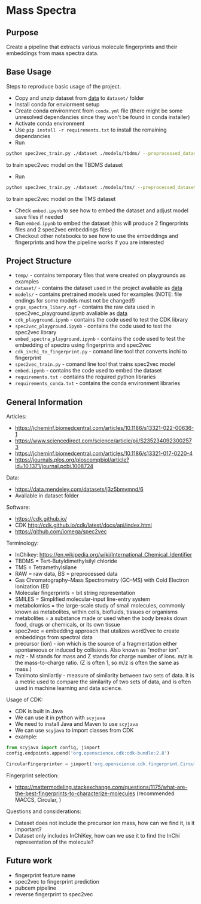 # Mass Spectra

## Purpose

Create a pipeline that extracts various molecule fingerprints and their embeddings from mass spectra data.


## Base Usage

Steps to reproduce basic usage of the project.
- Copy and unzip dataset from [data](https://prod-dcd-datasets-cache-zipfiles.s3.eu-west-1.amazonaws.com/j3z5bmvmnd-6.zip) to ```dataset/``` folder
- Install conda for enviorment setup
- Create conda environment from ```conda.yml``` file (there might be some unresolved dependancies since they won't be found in conda installer)
- Activate conda environment
- Use ```pip install -r requirements.txt``` to install the remaining dependancies
- Run 
```bash
python spec2vec_train.py ./dataset ./models/tbdms/ --preprocessed_dataset_folder ./dataset/tbdms_preprocessed/ --use_documents_pickle
```
to train spec2vec model on the TBDMS dataset
- Run 
```bash
python spec2vec_train.py ./dataset ./models/tms/ --preprocessed_dataset_folder ./dataset/tms_preprocessed/ --use_documents_pickle
```
to train spec2vec model on the TMS dataset
- Check ```embed.ipynb``` to see how to embed the dataset and adjust model save files if needed
- Run ```embed.ipynb``` to embed the dataset (this will produce 2 fingerprints files and 2 spec2vec embeddings files)
- Checkout other notebooks to see how to use the embeddings and fingerprints and how the pipeline works if you are interested


## Project Structure

- ```temp/``` - contains temporary files that were created on playgrounds as examples
- ```dataset/``` - contains the dataset used in the project avaliable as [data](https://data.mendeley.com/datasets/j3z5bmvmnd/6)
- ```models/``` - contains pretrained models used for examples (NOTE: file endings for some models must not be changed!)
- ```gnps_spectra_libary.mgf``` - contains the raw data used in spec2vec_playground.ipynb avaliable as [data](https://gnps-external.ucsd.edu/gnpslibrary/GNPS-NIH-NATURALPRODUCTSLIBRARY.mgf)
- ```cdk_playground.ipynb``` - contains the code used to test the CDK library
- ```spec2vec_playground.ipynb``` - contains the code used to test the spec2vec library
- ```embed_spectra_playground.ipynb``` - contains the code used to test the embedding of spectra using fingerprints and spec2vec
- ```cdk_inchi_to_fingerprint.py``` - comand line tool that converts inchi to fingerprint
- ```spec2vec_train.py``` - comand line tool that trains spec2vec model
- ```embed.ipynb``` - contains the code used to embed the dataset
- ```requirements.txt``` - contains the required python libraries
- ```requirements_conda.txt``` - contains the conda environment libraries

## General Information

Articles:
- https://jcheminf.biomedcentral.com/articles/10.1186/s13321-022-00636-1
- https://www.sciencedirect.com/science/article/pii/S2352340923002573
- https://jcheminf.biomedcentral.com/articles/10.1186/s13321-017-0220-4
- https://journals.plos.org/ploscompbiol/article?id=10.1371/journal.pcbi.1008724

Data:
- https://data.mendeley.com/datasets/j3z5bmvmnd/6
- Avaliable in dataset folder

Software:
- https://cdk.github.io/
- CDK http://cdk.github.io/cdk/latest/docs/api/index.html
- https://github.com/iomega/spec2vec

Terminology:
- InChikey: https://en.wikipedia.org/wiki/International_Chemical_Identifier
- TBDMS = Tert-Butyldimethylsilyl chloride
- TMS = Tetramethylsilane
- RAW = raw data, BS = preprocessed data
- Gas Chromatography–Mass Spectrometry (GC–MS) with Cold Electron Ionization (EI)
- Molecular fingerprints = bit string representation
- SMILES = Simplified molecular-input line-entry system
- metabolomics = the large-scale study of small molecules, commonly known as metabolites, within cells, biofluids, tissues or organisms
- metabolites = a substance made or used when the body breaks down food, drugs or chemicals, or its own tissue
- spec2vec = embedding approach that utalizes word2vec to create embeddings from spectral data
- precursor (ion) - ion which is the source of a fragmentation either spontaneous or induced by collisions. Also known as "mother ion".
- m/z - M stands for mass and Z stands for charge number of ions. m/z is the mass-to-charge ratio. (Z is often 1, so m/z is often the same as mass.)
- Tanimoto similartiy - measure of similarity between two sets of data. It is a metric used to compare the similarity of two sets of data, and is often used in machine learning and data science.

Usage of CDK:
- CDK is built in Java
- We can use it in python with ```scyjava```
- We need to install Java and Maven to use ```scyjava```
- We can use ```scyjava``` to import classes from CDK
- example: 
```python 
from scyjava import config, jimport
config.endpoints.append('org.openscience.cdk:cdk-bundle:2.8')

CircularFingerprinter = jimport('org.openscience.cdk.fingerprint.CircularFingerprinter')
```

Fingerprint selection:
- https://mattermodeling.stackexchange.com/questions/1175/what-are-the-best-fingerprints-to-characterize-molecules (recommended MACCS, Circular, )

Questions and considerations:
- Dataset does not include the precursor ion mass, how can we find it, is it important?
- Dataset only includes InChiKey, how can we use it to find the InChi representation of the molecule?

## Future work
- fingerprint feature name
- spec2vec to fingerprint prediction
- pubcem pipeline
- reverse fingerprint to spec2vec